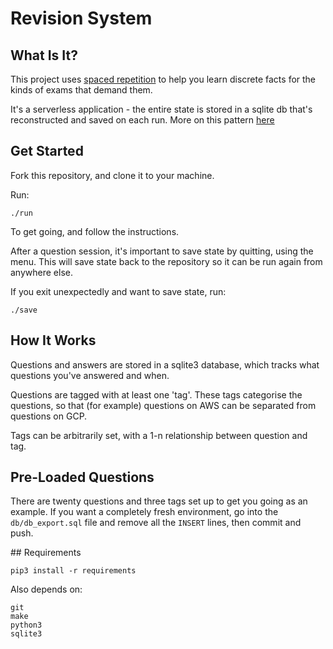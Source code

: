 # Revision System

## What Is It?

This project uses [spaced repetition](https://en.wikipedia.org/wiki/Spaced_repetition#:~:text=Spaced%20repetition%20is%20a%20method,fact%20is%20presented%20or%20said.) to help you learn discrete facts for the kinds of exams that demand them.

It's a serverless application - the entire state is stored in a sqlite db that's reconstructed and saved on each run. More on this pattern [here](https://zwischenzugs.com/2017/08/07/a-non-cloud-serverless-application-pattern-using-git-and-docker/)

## Get Started

Fork this repository, and clone it to your machine.

Run:

```
./run
```

To get going, and follow the instructions.

After a question session, it's important to save state by quitting, using the menu. This will save state back to the repository so it can be run again from anywhere else.

If you exit unexpectedly and want to save state, run:

```
./save
```

## How It Works

Questions and answers are stored in a sqlite3 database, which tracks what questions you've answered and when.

Questions are tagged with at least one 'tag'. These tags categorise the questions, so that (for example) questions on AWS can be separated from questions on GCP.

Tags can be arbitrarily set, with a 1-n relationship between question and tag.

## Pre-Loaded Questions

There are twenty questions and three tags set up to get you going as an example. If you want a completely fresh environment, go into the `db/db_export.sql` file and remove all the `INSERT` lines, then commit and push.

## Requirements

```
pip3 install -r requirements
```

Also depends on:

```
git
make
python3
sqlite3
```


